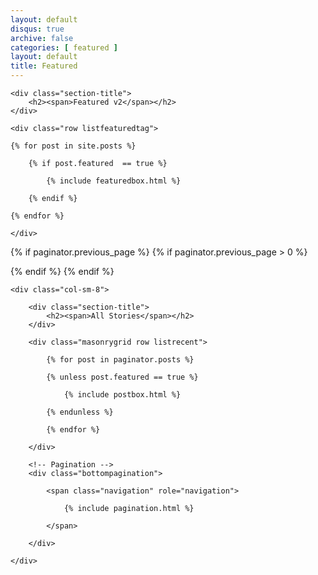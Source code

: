 ```yaml
---
layout: default
disqus: true
archive: false
categories: [ featured ]
layout: default
title: Featured
---
```


<!-- Advert Posts
================================================== -->
<section class="advert-posts">

    <div class="section-title">
        <h2><span>Featured v2</span></h2>
    </div>

    <div class="row listfeaturedtag">

    {% for post in site.posts %}

        {% if post.featured  == true %}

            {% include featuredbox.html %}

        {% endif %}

    {% endfor %}

    </div>

</section>

<!-- Posts Index
================================================== -->
{% if paginator.previous_page %}
{% if paginator.previous_page > 0 %}
<div id="jumptopageof"></div>
{% endif %}
{% endif %}    

<section class="recent-posts row">


    <div class="col-sm-8">

        <div class="section-title">
            <h2><span>All Stories</span></h2>    
        </div>

        <div class="masonrygrid row listrecent">

            {% for post in paginator.posts %}

            {% unless post.featured == true %}

                {% include postbox.html %}

            {% endunless %}

            {% endfor %}

        </div> 

        <!-- Pagination -->
        <div class="bottompagination">

            <span class="navigation" role="navigation">

                {% include pagination.html %}

            </span>

        </div>

    </div>

</section>
